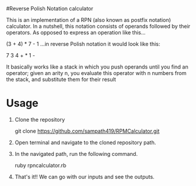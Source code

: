 #Reverse Polish Notation calculator

This is an implementation of a RPN (also known as postfix notation) calculator.
In a nutshell, this notation consists of operands followed by their operators. As opposed to express an operation like this...

(3 + 4) * 7 - 1
...in reverse Polish notation it would look like this:

7 3 4 + * 1 -

It basically works like a stack in which you push operands until you find an operator; given an arity n, you evaluate this operator with n numbers from the stack, and substitute them for their result

# Usage

 1) Clone the repository

    git clone https://github.com/sampath419/RPMCalculator.git

 2) Open terminal and navigate to the cloned repository path.

 3) In the navigated path, run the following command.

    ruby rpncalculator.rb

 4) That's it!! We can go with our inputs and see the outputs.
